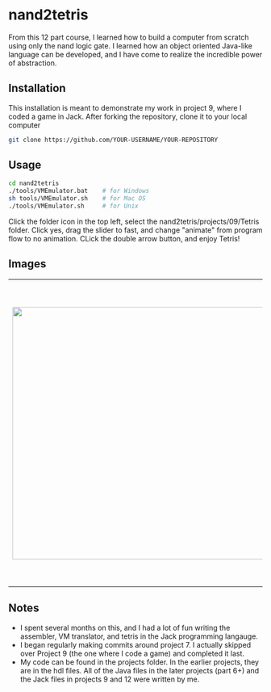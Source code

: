 # nand2tetris

From this 12 part course, I learned how to build a computer from scratch using only the nand logic gate. I learned how an object oriented Java-like language can be developed, and I have come to realize the incredible power of abstraction. 

## Installation

This installation is meant to demonstrate my work in project 9, where I coded a game in Jack. After forking the repository, clone it to your local computer

```bash
git clone https://github.com/YOUR-USERNAME/YOUR-REPOSITORY
```

## Usage

```bash
cd nand2tetris
./tools/VMEmulator.bat    # for Windows
sh tools/VMEmulator.sh    # for Mac OS
./tools/VMEmulator.sh     # for Unix
```
Click the folder icon in the top left, select the nand2tetris/projects/09/Tetris folder. Click yes, drag the slider to fast, and change "animate" from program flow to no animation. CLick the double arrow button, and enjoy Tetris!

## Images
<table>
  <tr>
    <th><img src="https://github.com/chrisli36/nand2tetris/blob/master/nand2tetrisScreenshot1.png" width="500"></th>
    <th><img src="https://github.com/chrisli36/nand2tetris/blob/master/nand2tetrisScreenshot2.png" width="600"></th>
  </tr>
</table>

## Notes
- I spent several months on this, and I had a lot of fun writing the assembler, VM translator, and tetris in the Jack programming langauge. 
- I began regularly making commits around project 7. I actually skipped over Project 9 (the one where I code a game) and completed it last. 
- My code can be found in the projects folder. In the earlier projects, they are in the hdl files. All of the Java files in the later projects (part 6+) and the Jack files in projects 9 and 12 were written by me.

